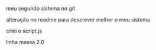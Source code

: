 meu segundo sistema no git

alteração no readme para descrever melhor o meu sistema

criei o script.js

linha massa 2.0